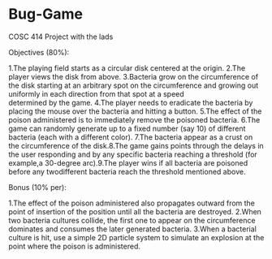 # Bug-Game
COSC 414 Project with the lads

Objectives (80%):

  1.The playing field starts as a circular disk centered at the origin.
  2.The player views the disk from above.
  3.Bacteria grow on the circumference of the disk starting at an arbitrary spot on the circumference and growing out uniformly in each direction from that spot at a speed   
  determined by the game.
  4.The player needs to eradicate the bacteria by placing the mouse over the bacteria and hitting a button.
  5.The effect of the poison administered is to immediately remove the poisoned bacteria.
  6.The game can randomly generate up to a fixed number (say 10) of different bacteria (each with a different color).
  7.The bacteria appear as a crust on the circumference of the disk.8.The game gains points through the delays in the user responding and by any specific bacteria reaching a threshold (for example,a 30-degree arc).9.The player wins if all  bacteria are poisoned before any twodifferent bacteria reach the threshold mentioned above.
    
Bonus (10% per):

  1.The effect of the poison administered also propagates outward from the point of insertion of the position until all the bacteria are destroyed.
  2.When two bacteria cultures collide, the first one to appear on the circumference dominates and consumes the later generated bacteria.
  3.When a bacterial culture is hit, use a simple 2D particle system to simulate an explosion at the point where the poison is administered.

